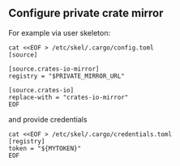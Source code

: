 ## Configure private crate mirror

For example via user skeleton:

    cat <<EOF > /etc/skel/.cargo/config.toml
    [source]

    [source.crates-io-mirror]
    registry = "$PRIVATE_MIRROR_URL"

    [source.crates-io]
    replace-with = "crates-io-mirror"
    EOF

and provide credentials

    cat <<EOF > /etc/skel/.cargo/credentials.toml
    [registry]
    token = "${MYTOKEN}"
    EOF
